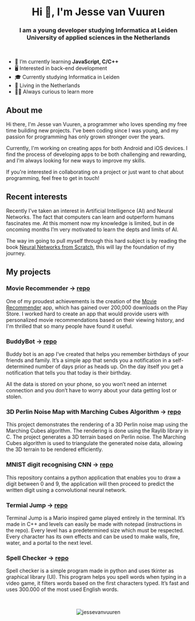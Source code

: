 <h1 align="center">Hi 👋, I'm Jesse van Vuuren</h1>
<h3 align="center">I am a young developer studying Informatica at Leiden University of applied sciences in the Netherlands</h3>

<br>

- 🌱 I’m currently learning **JavaScript, C/C++**
- 🖥️ Interested in back-end development
- 🎓 Currently studying Informatica in Leiden
- 🌷 Living in the Netherlands
- 👨‍🏫 Always curious to learn more


## About me


Hi there, I'm Jesse van Vuuren, a programmer who loves spending my free time building new projects. I've been coding since I was young, and my passion for programming has only grown stronger over the years.

Currently, I'm working on creating apps for both Android and iOS devices. I find the process of developing apps to be both challenging and rewarding, and I'm always looking for new ways to improve my skills.

If you're interested in collaborating on a project or just want to chat about programming, feel free to get in touch!


## Recent interests

Recently I’ve taken an interest in Artificial Intelligence (AI) and Neural Networks. The fact that computers can learn and outperform humans fascinates me. At this moment now my knowledge is limited, but in de oncoming months I’m very motivated to learn the depts and limits of AI.

The way im going to pull myself through this hard subject is by reading the book [Neural Networks from Scratch](https://nnfs.io), this will lay the foundation of my journey.


## My projects

### Movie Recommender -> [repo](https://github.com/JessevanVuuren/movieRecommender)
One of my proudest achievements is the creation of the [Movie Recommender](https://play.google.com/store/apps/details?id=com.jesse.movieRecommender) app, which has gained over 200,000 downloads on the Play Store. I worked hard to create an app that would provide users with personalized movie recommendations based on their viewing history, and I'm thrilled that so many people have found it useful.


### BuddyBot -> [repo](https://github.com/JessevanVuuren/BuddyBot)
Buddy bot is an app I’ve created that helps you remember birthdays of your friends and family. It’s a simple app that sends you a notification in a self-determined number of days prior as heads up. On the day itself you get a notification that tells you that today is their birthday. 

All the data is stored on your phone, so you won’t need an internet connection and you don’t have to worry about your data getting lost or stolen.

### 3D Perlin Noise Map with Marching Cubes Algorithm -> [repo](https://github.com/JessevanVuuren/MarchingCubes)
This project demonstrates the rendering of a 3D Perlin noise map using the Marching Cubes algorithm. The rendering is done using the Raylib library in C. The project generates a 3D terrain based on Perlin noise. The Marching Cubes algorithm is used to triangulate the generated noise data, allowing the 3D terrain to be rendered efficiently.

### MNIST digit recognising CNN -> [repo](https://github.com/JessevanVuuren/MNIST_AI)
This repository contains a python application that enables you to draw a digit between 0 and 9, the application will then proceed to predict the written digit using a convolutional neural network.

### Termial Jump -> [repo](https://github.com/JessevanVuuren/TerminalJump)
Terminal Jump is a Mario inspired game played entirely in the terminal. It’s made in C++ and levels can easily be made with notepad (instructions in the repo). Every level has a predetermined size which must be respected. Every character has its own effects and can be used to make walls, fire, water, and a portal to the next level.


### Spell Checker -> [repo](https://github.com/JessevanVuuren/SpellChecker)
Spell checker is a simple program made in python and uses tkinter as graphical library (UI). This program helps you spell words when typing in a video game, it filters words based on the first characters typed. It’s fast and uses 300.000 of the most used English words.


<br>
<div align="center">

<p><img align="center" src="https://github-readme-stats.vercel.app/api/top-langs?username=jessevanvuuren&show_icons=true&locale=en&layout=compact" alt="jessevanvuuren" /></p>
  
  </div>
